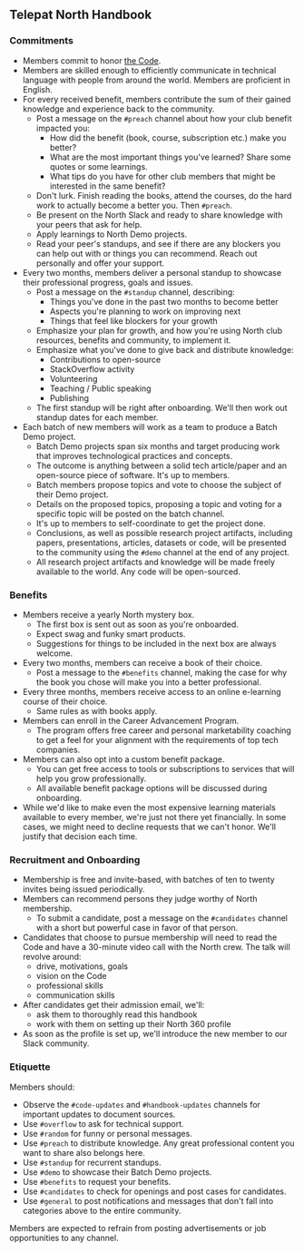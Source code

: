 ## Telepat North Handbook

### Commitments
- Members commit to honor [the Code](https://github.com/telepat-io/code).
- Members are skilled enough to efficiently communicate in technical language with people from around the world. Members are proficient in English.
- For every received benefit, members contribute the sum of their gained knowledge and experience back to the community.
  - Post a message on the `#preach` channel about how your club benefit impacted you:
    - How did the benefit (book, course, subscription etc.) make you better?
    - What are the most important things you've learned? Share some quotes or some learnings.
    - What tips do you have for other club members that might be interested in the same benefit?
  - Don't lurk. Finish reading the books, attend the courses, do the hard work to actually become a better you. Then `#preach`.
  - Be present on the North Slack and ready to share knowledge with your peers that ask for help.
  - Apply learnings to North Demo projects.
  - Read your peer's standups, and see if there are any blockers you can help out with or things you can recommend. Reach out personally and offer your support.
- Every two months, members deliver a personal standup to showcase their professional progress, goals and issues.
  - Post a message on the `#standup` channel, describing:
    - Things you've done in the past two months to become better
    - Aspects you're planning to work on improving next
    - Things that feel like blockers for your growth
  - Emphasize your plan for growth, and how you're using North club resources, benefits and community, to implement it.
  - Emphasize what you've done to give back and distribute knowledge:
    - Contributions to open-source
    - StackOverflow activity
    - Volunteering
    - Teaching / Public speaking
    - Publishing
  - The first standup will be right after onboarding. We'll then work out standup dates for each member.
- Each batch of new members will work as a team to produce a Batch Demo project.
  - Batch Demo projects span six months and target producing work that improves technological practices and concepts.
  - The outcome is anything between a solid tech article/paper and an open-source piece of software. It's up to members.
  - Batch members propose topics and vote to choose the subject of their Demo project.
  - Details on the proposed topics, proposing a topic and voting for a specific topic will be posted on the batch channel.
  - It's up to members to self-coordinate to get the project done.
  - Conclusions, as well as possible research project artifacts, including papers, presentations, articles, datasets or code, will be presented to the community using the `#demo` channel at the end of any project.
  - All research project artifacts and knowledge will be made freely available to the world. Any code will be open-sourced.

### Benefits
- Members receive a yearly North mystery box.
  - The first box is sent out as soon as you're onboarded.
  - Expect swag and funky smart products.
  - Suggestions for things to be included in the next box are always welcome.
- Every two months, members can receive a book of their choice.
  - Post a message to the `#benefits` channel, making the case for why the book you chose will make you into a better professional.
- Every three months, members receive access to an online e-learning course of their choice.
  - Same rules as with books apply.
- Members can enroll in the Career Advancement Program.
  - The program offers free career and personal marketability coaching to get a feel for your alignment with the requirements of top tech companies.
- Members can also opt into a custom benefit package.
  - You can get free access to tools or subscriptions to services that will help you grow professionally.
  - All available benefit package options will be discussed during onboarding.
- While we'd like to make even the most expensive learning materials available to every member, we're just not there yet financially. In some cases, we might need to decline requests that we can't honor. We'll justify that decision each time.

### Recruitment and Onboarding
- Membership is free and invite-based, with batches of ten to twenty invites being issued periodically.
- Members can recommend persons they judge worthy of North membership.
  - To submit a candidate, post a message on the `#candidates` channel with a short but powerful case in favor of that person.
- Candidates that choose to pursue membership will need to read the Code and have a 30-minute video call with the North crew. The talk will revolve around:
  - drive, motivations, goals
  - vision on the Code
  - professional skills
  - communication skills
- After candidates get their admission email, we'll:
  - ask them to thoroughly read this handbook
  - work with them on setting up their North 360 profile
- As soon as the profile is set up, we'll introduce the new member to our Slack community.

### Etiquette
Members should:
- Observe the `#code-updates` and `#handbook-updates` channels for important updates to document sources.
- Use `#overflow` to ask for technical support.
- Use `#random` for funny or personal messages.
- Use `#preach` to distribute knowledge. Any great professional content you want to share also belongs here.
- Use `#standup` for recurrent standups.
- Use `#demo` to showcase their Batch Demo projects.
- Use `#benefits` to request your benefits.
- Use `#candidates` to check for openings and post cases for candidates.
- Use `#general` to post notifications and messages that don't fall into categories above to the entire community.

Members are expected to refrain from posting advertisements or job opportunities to any channel.
